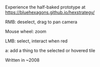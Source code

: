 Experience the half-baked prototype at https://bluehexagons.github.io/hexstrategy/

RMB: deselect, drag to pan camera

Mouse wheel: zoom

LMB: select, interact when red

a: add a thing to the selected or hovered tile

Written in ~2008
